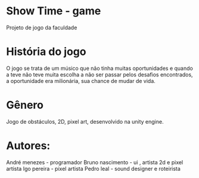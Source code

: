 # Show Time - game
Projeto de jogo da faculdade

# História do jogo
O jogo se trata de um músico que não tinha muitas oportunidades e quando a teve não teve muita escolha a não ser passar pelos desafios encontrados, a oportunidade era milionária, sua chance de mudar de vida.

# Gênero
Jogo de obstáculos, 2D, pixel art, desenvolvido na unity engine.


# Autores: 
 André menezes - programador
 Bruno nascimento - ui , artista 2d e pixel artista
 Igo pereira - pixel artista
 Pedro leal - sound designer e roteirista
